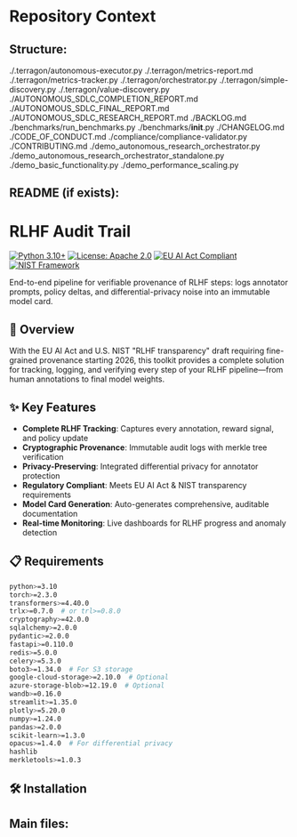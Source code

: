 # Repository Context

## Structure:
./.terragon/autonomous-executor.py
./.terragon/metrics-report.md
./.terragon/metrics-tracker.py
./.terragon/orchestrator.py
./.terragon/simple-discovery.py
./.terragon/value-discovery.py
./AUTONOMOUS_SDLC_COMPLETION_REPORT.md
./AUTONOMOUS_SDLC_FINAL_REPORT.md
./AUTONOMOUS_SDLC_RESEARCH_REPORT.md
./BACKLOG.md
./benchmarks/run_benchmarks.py
./benchmarks/__init__.py
./CHANGELOG.md
./CODE_OF_CONDUCT.md
./compliance/compliance-validator.py
./CONTRIBUTING.md
./demo_autonomous_research_orchestrator.py
./demo_autonomous_research_orchestrator_standalone.py
./demo_basic_functionality.py
./demo_performance_scaling.py

## README (if exists):
# RLHF Audit Trail

[![Python 3.10+](https://img.shields.io/badge/python-3.10+-blue.svg)](https://www.python.org/downloads/)
[![License: Apache 2.0](https://img.shields.io/badge/License-Apache%202.0-blue.svg)](https://opensource.org/licenses/Apache-2.0)
[![EU AI Act Compliant](https://img.shields.io/badge/EU%20AI%20Act-Compliant-green.svg)](https://digital-strategy.ec.europa.eu/en/policies/regulatory-framework-ai)
[![NIST Framework](https://img.shields.io/badge/NIST%20AI-Compatible-blue.svg)](https://www.nist.gov/artificial-intelligence)

End-to-end pipeline for verifiable provenance of RLHF steps: logs annotator prompts, policy deltas, and differential-privacy noise into an immutable model card.

## 🎯 Overview

With the EU AI Act and U.S. NIST "RLHF transparency" draft requiring fine-grained provenance starting 2026, this toolkit provides a complete solution for tracking, logging, and verifying every step of your RLHF pipeline—from human annotations to final model weights.

## ✨ Key Features

- **Complete RLHF Tracking**: Captures every annotation, reward signal, and policy update
- **Cryptographic Provenance**: Immutable audit logs with merkle tree verification
- **Privacy-Preserving**: Integrated differential privacy for annotator protection
- **Regulatory Compliant**: Meets EU AI Act & NIST transparency requirements
- **Model Card Generation**: Auto-generates comprehensive, auditable documentation
- **Real-time Monitoring**: Live dashboards for RLHF progress and anomaly detection

## 📋 Requirements

```bash
python>=3.10
torch>=2.3.0
transformers>=4.40.0
trlx>=0.7.0  # or trl>=0.8.0
cryptography>=42.0.0
sqlalchemy>=2.0.0
pydantic>=2.0.0
fastapi>=0.110.0
redis>=5.0.0
celery>=5.3.0
boto3>=1.34.0  # For S3 storage
google-cloud-storage>=2.10.0  # Optional
azure-storage-blob>=12.19.0  # Optional
wandb>=0.16.0
streamlit>=1.35.0
plotly>=5.20.0
numpy>=1.24.0
pandas>=2.0.0
scikit-learn>=1.3.0
opacus>=1.4.0  # For differential privacy
hashlib
merkletools>=1.0.3
```

## 🛠️ Installation

## Main files:
